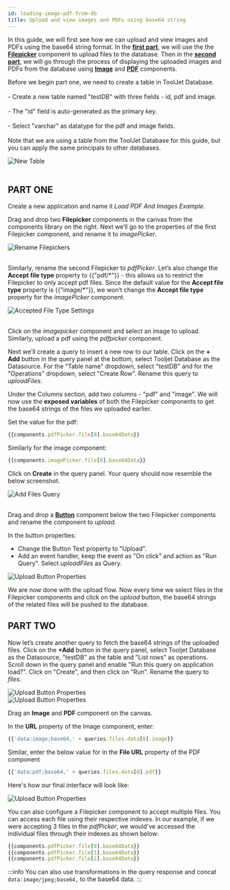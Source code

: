 ```yaml
---
id: loading-image-pdf-from-db
title: Upload and view images and PDFs using base64 string
---
```


In this guide, we will first see how we can upload and view images and PDFs using the base64 string format. In the **[first part](#part-one)**, we will use the the **[Filepicker](/docs/widgets/file-picker.md)** component to upload files to the database. Then in the **[second part](#part-two)**, we will go through the process of displaying the uploaded images and PDFs from the database using **[Image](/docs/widgets/image.md)** and **[PDF](/docs/widgets/pdf.md)** components. 

<div style={{display: 'flex', justifyContent: 'space-between', alignItems:'center'}}>
  <div style={{flex: 1, padding: '0', alignment:'center'}}>
    <p style={{textAlign: 'left'}}>
    Before we begin part one, we need to create a table in ToolJet Database.
    <br/>    
    <br/>    
    - Create a new table named "testDB" with three fields - id, pdf and image. 
    <br/>
    <br/>
    - The "id" field is auto-generated as the primary key. 
    <br/>    
    <br/>
    - Select "varchar" as datatype for the pdf and image fields.
    <br/>
    <br/>
    Note that we are using a table from the ToolJet Database for this guide, but you can apply the same principals to other databases. 
</p>
  </div>
  <div style={{flex: 1, padding: '10px'}}>
    <img className="screenshot-full" src="/img/how-to/load-base64/create-new-table.png" alt="New Table"  />
  </div>
</div>

<br/>

## PART ONE

Create a new application and name it *Load PDF And Images Example*. 

Drag and drop two **Filepicker** components in the canvas from the components library on the right. Next we’ll go to the properties of the first Filepicker component, and rename it to *imagePicker*.

<div style={{flex: 1, padding: '10px'}}>
    <img className="screenshot-full" src="/img/how-to/load-base64/filepickers-rename.png" alt="Rename Filepickers"  />
</div>

<br/>

Similarly, rename the second Filepicker to *pdfPicker*. Let’s also change the **Accept file type** property to {{"pdf/\*"}} - this allows us to restrict the Filepicker to only accept pdf files. Since the default value for the **Accept file type** property is {{"image/\*"}}, we won’t change the **Accept file type** property for the *imagePicker* component. 

<div style={{flex: 1, padding: '10px'}}>
    <img className="screenshot-full" src="/img/how-to/load-base64/pdf-accepted-file-type.png" alt="Accepted File Type Settings"  />
</div>

<br/>

Click on the *imagepicker* component and select an image to upload. Similarly, upload a pdf using the *pdfpicker* component. 

Next we’ll create a query to insert a new row to our table. Click on the **+ Add** button in the query panel at the bottom, select Tooljet Database as the Datasource. For the "Table name" dropdown, select "testDB" and for the "Operations" dropdown, select "Create Row". Rename this query to *uploadFiles*.

Under the Columns section, add two columns - "pdf" and "image". We will now use the **exposed variables** of both the Filepicker components to get the base64 strings of the files we uploaded earlier. 

Set the value for the pdf: 
```js
{{components.pdfPicker.file[0].base64Data}}
```
Similarly for the image component:
```js
{{components.imagePicker.file[0].base64Data}}
```

Click on **Create** in the query panel. Your query should now resemble the below screenshot.
<div style={{flex: 1, padding: '10px'}}>
    <img className="screenshot-full" src="/img/how-to/load-base64/add-files-query.png" alt="Add Files Query"  />
</div>

<br/>

Drag and drop a **[Button](/docs//widgets/button.md)** component below the two Filepicker components and rename the component to *upload*. 

In the button properties:
- Change the Button Text property to "Upload".
- Add an event handler, keep the event as "On click" and action as "Run Query". Select *uploadFiles* as Query.

<div style={{flex: 1, padding: '10px'}}>
    <img className="screenshot-full" src="/img/how-to/load-base64/upload-button-properties.png" alt="Upload Button Properties"  />
</div>

We are now done with the upload flow. Now every time we select files in the Filepicker components and click on the *upload* button, the base64 strings of the related files will be pushed to the database. 

## PART TWO

Now let’s create another query to fetch the base64 strings of the uploaded files. Click on the **+Add** button in the query panel, select Tooljet Database as the Datasource, "testDB" as the table and "List rows" as operations. Scroll down  in the query panel and enable "Run this query on application load?". Click on "Create", and then click on "Run". Rename the query to *files*.

<div style={{flex: 1, padding: '10px'}}>
    <img className="screenshot-full" src="/img/how-to/load-base64/fetch-files-query.png" alt="Upload Button Properties"  />
</div>
<div style={{flex: 1, padding: '10px'}}>
    <img className="screenshot-full" src="/img/how-to/load-base64/fetch-files-load-checkmark.png" alt="Upload Button Properties"  />
</div>

Drag an **Image** and **PDF** component on the canvas. 

In the **URL** property of the Image component, enter:
```js
{{'data:image;base64,' + queries.files.data[0].image}}
```

Similar, enter the below value for in the **File URL** property of the PDF component
```js
{{'data:pdf;base64,' + queries.files.data[0].pdf}}
```

Here's how our final interface will look like:

<div style={{flex: 1, padding: '10px'}}>
    <img className="screenshot-full" src="/img/how-to/load-base64/pdf-image-view.png" alt="Upload Button Properties"  />
</div>

You can also configure a Filepicker component to accept multiple files. You can access each file using their respective indexes. In our example, if we were accepting 3 files in the *pdfPicker*, we would've accessed the individual files through their indexes as shown below:

```js
{{components.pdfPicker.file[0].base64Data}} 
{{components.pdfPicker.file[1].base64Data}} 
{{components.pdfPicker.file[2].base64Data}} 
```

:::info
You can also use transformations in the query response and concat `data:image/jpeg;base64,` to the base64 data.
:::
